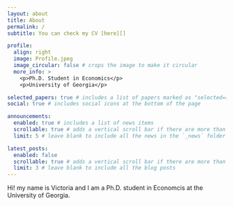 ```yaml
---
layout: about
title: About
permalink: /
subtitle: You can check my CV [here][]

profile:
  align: right
  image: Profile.jpeg
  image_circular: false # crops the image to make it circular
  more_info: >
    <p>Ph.D. Student in Economics</p>
    <p>University of Georgia</p>

selected_papers: true # includes a list of papers marked as "selected={true}"
social: true # includes social icons at the bottom of the page

announcements:
  enabled: true # includes a list of news items
  scrollable: true # adds a vertical scroll bar if there are more than 3 news items
  limit: 5 # leave blank to include all the news in the `_news` folder

latest_posts:
  enabled: false
  scrollable: true # adds a vertical scroll bar if there are more than 3 new posts items
  limit: 3 # leave blank to include all the blog posts
---
```


Hi! my name is Victoria and I am a Ph.D. student in Economcis at the University of Georgia.



